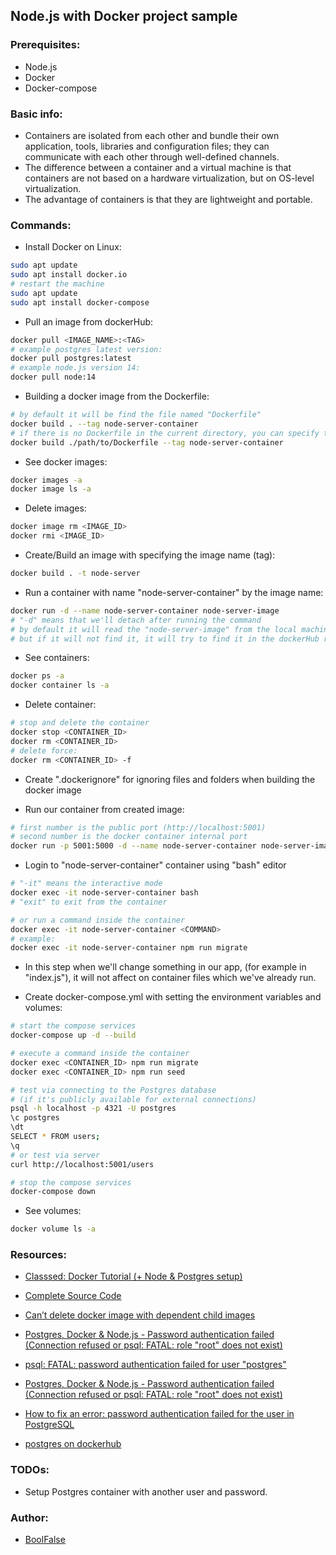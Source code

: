 
## Node.js with Docker project sample


### Prerequisites:

- Node.js
- Docker
- Docker-compose


### Basic info:

- Containers are isolated from each other and bundle their own application, tools, libraries and configuration files; they can communicate with each other through well-defined channels.
- The difference between a container and a virtual machine is that containers are not based on a hardware virtualization, but on OS-level virtualization.
- The advantage of containers is that they are lightweight and portable.


### Commands:

- Install Docker on Linux:
```bash
sudo apt update
sudo apt install docker.io
# restart the machine
sudo apt update
sudo apt install docker-compose
```

- Pull an image from dockerHub:
```bash
docker pull <IMAGE_NAME>:<TAG>
# example postgres latest version:
docker pull postgres:latest
# example node.js version 14:
docker pull node:14
```

- Building a docker image from the Dockerfile:
```bash
# by default it will be find the file named "Dockerfile"
docker build . --tag node-server-container
# if there is no Dockerfile in the current directory, you can specify the path to the Dockerfile like this:
docker build ./path/to/Dockerfile --tag node-server-container
```

- See docker images:
```bash
docker images -a
docker image ls -a
```

- Delete images:
```bash
docker image rm <IMAGE_ID>
docker rmi <IMAGE_ID>
```

- Create/Build an image with specifying the image name (tag):
```bash
docker build . -t node-server
```

- Run a container with name "node-server-container" by the image name:
```bash
docker run -d --name node-server-container node-server-image
# "-d" means that we'll detach after running the command
# by default it will read the "node-server-image" from the local machine
# but if it will not find it, it will try to find it in the dockerHub remote repository
```

- See containers:
```bash
docker ps -a
docker container ls -a
```

- Delete container:
```bash
# stop and delete the container
docker stop <CONTAINER_ID>
docker rm <CONTAINER_ID>
# delete force:
docker rm <CONTAINER_ID> -f
```

- Create ".dockerignore" for ignoring files and folders when building the docker image

- Run our container from created image:
```bash
# first number is the public port (http://localhost:5001)
# second number is the docker container internal port
docker run -p 5001:5000 -d --name node-server-container node-server-image
```

- Login to "node-server-container" container using "bash" editor
```bash
# "-it" means the interactive mode
docker exec -it node-server-container bash
# "exit" to exit from the container

# or run a command inside the container
docker exec -it node-server-container <COMMAND>
# example:
docker exec -it node-server-container npm run migrate
```

- In this step when we'll change something in our app, (for example in "index.js"),
  it will not affect on container files which we've already run.

- Create docker-compose.yml with setting the environment variables and volumes:
```bash
# start the compose services
docker-compose up -d --build

# execute a command inside the container
docker exec <CONTAINER_ID> npm run migrate
docker exec <CONTAINER_ID> npm run seed

# test via connecting to the Postgres database
# (if it's publicly available for external connections)
psql -h localhost -p 4321 -U postgres
\c postgres
\dt
SELECT * FROM users;
\q
# or test via server
curl http://localhost:5001/users

# stop the compose services
docker-compose down
```

- See volumes:
```bash
docker volume ls -a
```

### Resources:

- [Classsed: Docker Tutorial (+ Node & Postgres setup)](https://www.youtube.com/watch?v=Dm0CmZz-QyI)
- [Complete Source Code](https://github.com/hidjou/classsed-docker-tutorial/tree/done)

- [Can’t delete docker image with dependent child images](https://stackoverflow.com/questions/38118791/can-t-delete-docker-image-with-dependent-child-images/43463968#43463968)
- [Postgres, Docker & Node.js - Password authentication failed (Connection refused or psql: FATAL: role "root" does not exist)](https://stackoverflow.com/questions/43532280/postgres-docker-node-js-password-authentication-failed-connection-refused)
- [psql: FATAL: password authentication failed for user "postgres"](https://github.com/sameersbn/docker-postgresql/issues/112)
- [Postgres, Docker & Node.js - Password authentication failed (Connection refused or psql: FATAL: role "root" does not exist)](https://stackoverflow.com/questions/43532280/postgres-docker-node-js-password-authentication-failed-connection-refused?noredirect=1&lq=1)
- [How to fix an error: password authentication failed for the user in PostgreSQL](https://hassanannajjar.medium.com/how-to-fix-error-password-authentication-failed-for-the-user-in-postgresql-896e1fd880dc)
- [postgres on dockerhub](https://hub.docker.com/_/postgres)


### TODOs:

- Setup Postgres container with another user and password.


### Author:

- [BoolFalse](https://boolfalse.com/)

